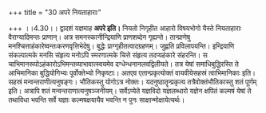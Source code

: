 +++
title = "30 अपरे नियताहाराः"

+++
।।4.30।। द्वादशं यज्ञमाह **अपरे इति।** नियतो निगृहीत आहारो विषयभोगो
यैस्ते नियताहाराः वैराग्यादिमन्तः प्राणान्। अत्र समनस्कानीन्द्रियाणि
प्राणशब्देन गृह्यन्ते। तान्प्राणेषु
मनश्चित्ताहंकारेष्वन्तःकरणवृत्तिभेदेषु। बुद्धेः प्राग्गृहीतत्वादग्रहणम्।
जुह्वति प्रविलापयन्ति। इन्द्रियाणि संकल्पात्मके मनसि संहृत्य मनोऽपि
स्मरणात्मके चित्ते संहृत्य तदप्यहंकारे संहरन्ति। स
चाभिमानरूपोऽहंकारोऽभिमन्तव्याभावात्स्वयमेव दग्धेन्धनानलवद्विलीयते। तत्र
येषां समाधिबुद्धिरस्ति ते आभिमानिका बुद्धियोगिभ्यः पूर्वोक्तेभ्यो
निकृष्टाः। अतएव एतान्प्रकृत्योक्तं वायवीयेसहस्रं त्वाभिमानिकाः इति।
सहस्रं मन्वन्तराणीत्यनुषङ्गः। भौतिकस्तु योगोऽत्र नोक्तः।
यदनुष्ठातॄन्प्रकृत्य तत्रैवोक्तंभौतिकास्तु शतं पूर्णम् इति। अत्रापि शतं
मन्वन्तराणात्यनुषञ्जनीयम्। सर्वेऽप्येते यज्ञविदो यज्ञलब्धारो यज्ञेन
क्षपितं कल्मषं येषां ते तथाविधा भवन्ति सर्वे यज्ञाः कल्मषक्षयायैव भवन्ति
न पुनः साक्षान्मोक्षायेत्यर्थः।
